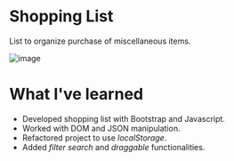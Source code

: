 # Shopping List
List to organize purchase of miscellaneous items.

![image](https://user-images.githubusercontent.com/12193814/75175839-d5212080-5711-11ea-9525-9945eac9f044.png)

# What I've learned

* Developed shopping list with Bootstrap and Javascript. 
* Worked with DOM and JSON manipulation.
* Refactored project to use *localStorage*.
* Added *filter search* and *draggable* functionalities.
